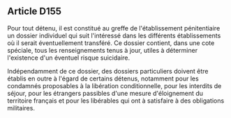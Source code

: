 Article D155
----
Pour tout détenu, il est constitué au greffe de l'établissement pénitentiaire un
dossier individuel qui suit l'intéressé dans les différents établissements où il
serait éventuellement transféré. Ce dossier contient, dans une cote spéciale,
tous les renseignements tenus à jour, utiles à déterminer l'existence d'un
éventuel risque suicidaire.

Indépendamment de ce dossier, des dossiers particuliers doivent être établis en
outre à l'égard de certains détenus, notamment pour les condamnés proposables à
la libération conditionnelle, pour les interdits de séjour, pour les étrangers
passibles d'une mesure d'éloignement du territoire français et pour les
libérables qui ont à satisfaire à des obligations militaires.
